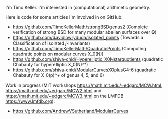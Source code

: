 I'm Timo Keller. I'm interested in (computational) arithmetic geometry.

Here is code for some articles I'm involved in on GitHub:
* https://github.com/TimoKellerMath/strongBSDgenus2 (Complete verification of strong BSD for many modular abelian surfaces over __Q__)
* https://github.com/davidlowryduda/isolated_points (Towards a Classification of Isolated _j_-invariants)
* https://github.com/TimoKellerMath/QuadraticPoints (Computing quadratic points on modular curves X_0(N))
* https://github.com/shiva-chid/Hyperelliptic_X0Nstarquotients (quadratic Chabauty for hyperelliptic X_0(N)^*)
* https://github.com/shiva-chid/ModularCurvesX0plusG4-6 (quadratic Chabauty for X_0(p)^+ of genus 4, 5, and 6)

Work in progress (MIT workshops https://math.mit.edu/~edgarc/MCW.html, https://math.mit.edu/~edgarc/MCW2.html and https://math.mit.edu/~edgarc/MCW3.html on the LMFDB https://www.lmfdb.org):
* https://github.com/AndrewVSutherland/ModularCurves
